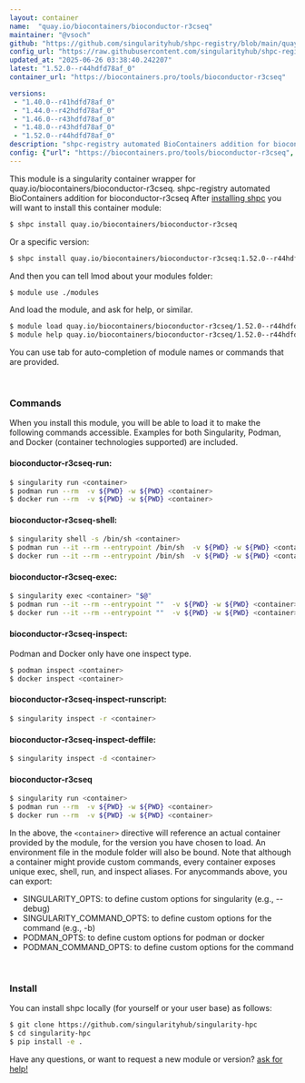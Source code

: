 ```yaml
---
layout: container
name:  "quay.io/biocontainers/bioconductor-r3cseq"
maintainer: "@vsoch"
github: "https://github.com/singularityhub/shpc-registry/blob/main/quay.io/biocontainers/bioconductor-r3cseq/container.yaml"
config_url: "https://raw.githubusercontent.com/singularityhub/shpc-registry/main/quay.io/biocontainers/bioconductor-r3cseq/container.yaml"
updated_at: "2025-06-26 03:38:40.242207"
latest: "1.52.0--r44hdfd78af_0"
container_url: "https://biocontainers.pro/tools/bioconductor-r3cseq"

versions:
 - "1.40.0--r41hdfd78af_0"
 - "1.44.0--r42hdfd78af_0"
 - "1.46.0--r43hdfd78af_0"
 - "1.48.0--r43hdfd78af_0"
 - "1.52.0--r44hdfd78af_0"
description: "shpc-registry automated BioContainers addition for bioconductor-r3cseq"
config: {"url": "https://biocontainers.pro/tools/bioconductor-r3cseq", "maintainer": "@vsoch", "description": "shpc-registry automated BioContainers addition for bioconductor-r3cseq", "latest": {"1.52.0--r44hdfd78af_0": "sha256:e028c75d97b7276f27cdf6165c67190745232276bacc67b9c6e75e935b6015b1"}, "tags": {"1.40.0--r41hdfd78af_0": "sha256:1692a68c9d2b600a88e1dbb1ed89d13649e5fc8350b8413ffd98ec2327d0e8d4", "1.44.0--r42hdfd78af_0": "sha256:3b3fd2ab6b34d52a4ce3ae3e39ac91d655c52cf7fb370dd46c8870557ed4bf48", "1.46.0--r43hdfd78af_0": "sha256:ca7bb186e8cfaad4d42d453fb87e790eb98d9b95627808c4d11f785299aa5ffb", "1.48.0--r43hdfd78af_0": "sha256:6aa79e3cf161dfc7a19f917113ab8452a4460fcbe813f1c5add84c4b07ea97a1", "1.52.0--r44hdfd78af_0": "sha256:e028c75d97b7276f27cdf6165c67190745232276bacc67b9c6e75e935b6015b1"}, "docker": "quay.io/biocontainers/bioconductor-r3cseq"}
---
```


This module is a singularity container wrapper for quay.io/biocontainers/bioconductor-r3cseq.
shpc-registry automated BioContainers addition for bioconductor-r3cseq
After [installing shpc](#install) you will want to install this container module:


```bash
$ shpc install quay.io/biocontainers/bioconductor-r3cseq
```

Or a specific version:

```bash
$ shpc install quay.io/biocontainers/bioconductor-r3cseq:1.52.0--r44hdfd78af_0
```

And then you can tell lmod about your modules folder:

```bash
$ module use ./modules
```

And load the module, and ask for help, or similar.

```bash
$ module load quay.io/biocontainers/bioconductor-r3cseq/1.52.0--r44hdfd78af_0
$ module help quay.io/biocontainers/bioconductor-r3cseq/1.52.0--r44hdfd78af_0
```

You can use tab for auto-completion of module names or commands that are provided.

<br>

### Commands

When you install this module, you will be able to load it to make the following commands accessible.
Examples for both Singularity, Podman, and Docker (container technologies supported) are included.

#### bioconductor-r3cseq-run:

```bash
$ singularity run <container>
$ podman run --rm  -v ${PWD} -w ${PWD} <container>
$ docker run --rm  -v ${PWD} -w ${PWD} <container>
```

#### bioconductor-r3cseq-shell:

```bash
$ singularity shell -s /bin/sh <container>
$ podman run --it --rm --entrypoint /bin/sh  -v ${PWD} -w ${PWD} <container>
$ docker run --it --rm --entrypoint /bin/sh  -v ${PWD} -w ${PWD} <container>
```

#### bioconductor-r3cseq-exec:

```bash
$ singularity exec <container> "$@"
$ podman run --it --rm --entrypoint ""  -v ${PWD} -w ${PWD} <container> "$@"
$ docker run --it --rm --entrypoint ""  -v ${PWD} -w ${PWD} <container> "$@"
```

#### bioconductor-r3cseq-inspect:

Podman and Docker only have one inspect type.

```bash
$ podman inspect <container>
$ docker inspect <container>
```

#### bioconductor-r3cseq-inspect-runscript:

```bash
$ singularity inspect -r <container>
```

#### bioconductor-r3cseq-inspect-deffile:

```bash
$ singularity inspect -d <container>
```



#### bioconductor-r3cseq

```bash
$ singularity run <container>
$ podman run --rm  -v ${PWD} -w ${PWD} <container>
$ docker run --rm  -v ${PWD} -w ${PWD} <container>
```


In the above, the `<container>` directive will reference an actual container provided
by the module, for the version you have chosen to load. An environment file in the
module folder will also be bound. Note that although a container
might provide custom commands, every container exposes unique exec, shell, run, and
inspect aliases. For anycommands above, you can export:

 - SINGULARITY_OPTS: to define custom options for singularity (e.g., --debug)
 - SINGULARITY_COMMAND_OPTS: to define custom options for the command (e.g., -b)
 - PODMAN_OPTS: to define custom options for podman or docker
 - PODMAN_COMMAND_OPTS: to define custom options for the command

<br>

### Install

You can install shpc locally (for yourself or your user base) as follows:

```bash
$ git clone https://github.com/singularityhub/singularity-hpc
$ cd singularity-hpc
$ pip install -e .
```

Have any questions, or want to request a new module or version? [ask for help!](https://github.com/singularityhub/singularity-hpc/issues)